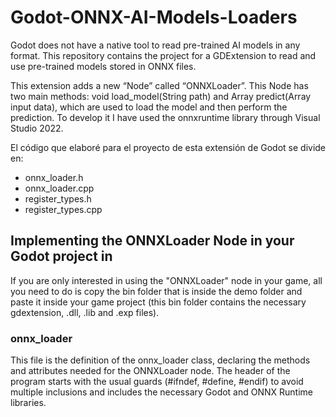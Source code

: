 # Godot-ONNX-AI-Models-Loaders
Godot does not have a native tool to read pre-trained AI models in any format. This repository contains the project for a GDExtension to read and use pre-trained models stored in ONNX files.

This extension adds a new “Node” called “ONNXLoader”. This Node has two main methods: void load_model(String path) and Array predict(Array input data), which are used to load the model and then perform the prediction.
To develop it I have used the onnxruntime library through Visual Studio 2022.

El código que elaboré para el proyecto de esta extensión de Godot se divide en:

- onnx_loader.h
- onnx_loader.cpp
- register_types.h
- register_types.cpp

## Implementing the ONNXLoader Node in your Godot project in
If you are only interested in using the "ONNXLoader" node in your game, all you need to do is copy the bin folder that is inside the demo folder and paste it inside your game project (this bin folder contains the necessary gdextension, .dll, .lib and .exp files). 

### onnx_loader
This file is the definition of the onnx_loader class, declaring the methods and attributes needed for the ONNXLoader node.
The header of the program starts with the usual guards (#ifndef, #define, #endif) to avoid multiple inclusions and includes the necessary Godot and ONNX Runtime libraries.
